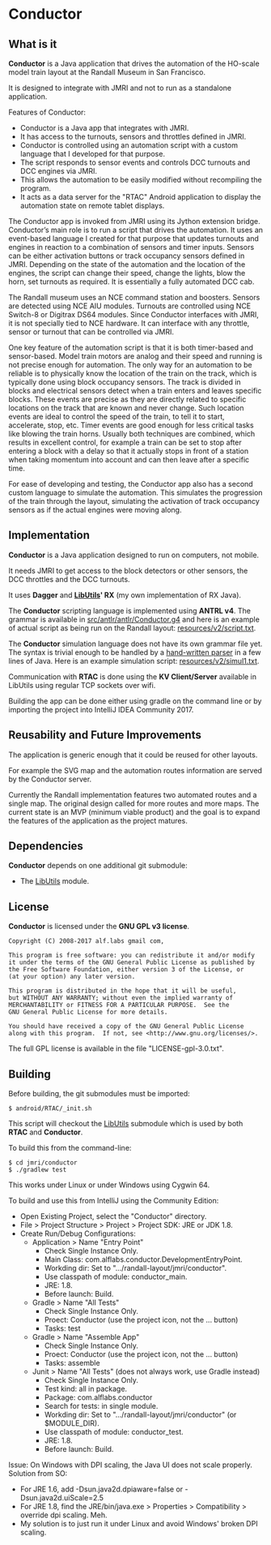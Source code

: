 # Conductor

## What is it

__Conductor__ is a Java application that drives the automation of the
HO-scale model train layout at the Randall Museum in San Francisco.

It is designed to integrate with JMRI and not to run as a standalone application.

Features of Conductor:
 * Conductor is a Java app that integrates with JMRI.
 * It has access to the turnouts, sensors and throttles defined in JMRI.
 * Conductor is controlled using an automation script with a custom
   language that I developed for that purpose.
 * The script responds to sensor events and controls DCC turnouts and DCC
   engines via JMRI.
 * This allows the automation to be easily modified without recompiling
   the program.
 * It acts as a data server for the "RTAC" Android application to display
   the automation state on remote tablet displays.

The Conductor app is invoked from JMRI using its Jython extension bridge.
Conductor’s main role is to run a script that drives the automation.
It uses an event-based language I created for that purpose that updates
turnouts and engines in reaction to a combination of sensors and timer
inputs. Sensors can be either activation buttons or track occupancy
sensors defined in JMRI. Depending on the state of the automation and
the location of the engines, the script can change their speed, change
the lights, blow the horn, set turnouts as required. It is essentially
a fully automated DCC cab.

The Randall museum uses an NCE command station and boosters. Sensors are
detected using NCE AIU modules. Turnouts are controlled using NCE Switch-8
or Digitrax DS64 modules. Since Conductor interfaces with JMRI, it is
not specially tied to NCE hardware. It can interface with any throttle,
sensor or turnout that can be controlled via JMRI.

One key feature of the automation script is that it is both timer-based
and sensor-based. Model train motors are analog and their speed and
running is not precise enough for automation. The only way for an
automation to be reliable is to physically know the location of the
train on the track, which is typically done using block occupancy sensors.
The track is divided in blocks and electrical sensors detect when a
train enters and leaves specific blocks. These events are precise as
they are directly related to specific locations on the track that are
known and never change. Such location events are ideal to control the
speed of the train, to tell it to start, accelerate, stop, etc.
Timer events are good enough for less critical tasks like blowing the
train horns. Usually both techniques are combined, which results in
excellent control, for example a train can be set to stop after entering
a block with a delay so that it actually stops in front of a station
when taking momentum into account and can then leave after a specific time.

For ease of developing and testing, the Conductor app also has a second
custom language to simulate the automation. This simulates the progression
of the train through the layout, simulating the activation of track
occupancy sensors as if the actual engines were moving along.

## Implementation

__Conductor__ is a Java application designed to run on computers, not mobile.

It needs JMRI to get access to the block detectors or other sensors, the
DCC throttles and the DCC turnouts.

It uses __Dagger__ and __[LibUtils](https://bitbucket.org/ralfoide/libutils)' RX__ (my own implementation of RX Java).

The __Conductor__ scripting language is implemented using __ANTRL v4__.
The grammar is available in
[src/antlr/antlr/Conductor.g4](https://bitbucket.org/ralfoide/randall-layout/src/HEAD/jmri/conductor/src/antlr/antlr/Conductor.g4)
and here is an example of actual script as being run on the Randall layout:
[resources/v2/script.txt](https://bitbucket.org/ralfoide/randall-layout/src/ed80d43f218daaef0a3e18b08506b630a99da705/jmri/conductor/src/test/resources/v2/script_pa+bl_11.txt).

The __Conductor__ simulation language does not have its own grammar file yet.
The syntax is trivial enough to be handled by a
[hand-written parser](https://bitbucket.org/ralfoide/randall-layout/src/ed80d43f218daaef0a3e18b08506b630a99da705/jmri/conductor/src/main/java/com/alflabs/conductor/simulator/Simulator.java?#Simulator.java-118)
in a few lines of Java.
Here is an example simulation script:
[resources/v2/simul1.txt](https://bitbucket.org/ralfoide/randall-layout/src/ed80d43f218daaef0a3e18b08506b630a99da705/jmri/conductor/src/test/resources/v2/simul1.txt).


Communication with __RTAC__ is done using the __KV Client/Server__
available in LibUtils using regular TCP sockets over wifi.

Building the app can be done either using gradle on the command line or
by importing the project into IntelliJ IDEA Community 2017.


## Reusability and Future Improvements

The application is generic enough that it could be reused for other layouts.

For example the SVG map and the automation routes information are served
by the Conductor server.

Currently the Randall implementation features two automated routes and
a single map. The original design called for more routes and more maps.
The current state is an MVP (minimum viable product) and the goal is to
expand the features of the application as the project matures.


## Dependencies

__Conductor__ depends on one additional git submodule:
 * The [LibUtils](https://bitbucket.org/ralfoide/libutils) module.


## License

__Conductor__ is licensed under the __GNU GPL v3 license__.

    Copyright (C) 2008-2017 alf.labs gmail com,

    This program is free software: you can redistribute it and/or modify
    it under the terms of the GNU General Public License as published by
    the Free Software Foundation, either version 3 of the License, or
    (at your option) any later version.

    This program is distributed in the hope that it will be useful,
    but WITHOUT ANY WARRANTY; without even the implied warranty of
    MERCHANTABILITY or FITNESS FOR A PARTICULAR PURPOSE.  See the
    GNU General Public License for more details.

    You should have received a copy of the GNU General Public License
    along with this program.  If not, see <http://www.gnu.org/licenses/>.

The full GPL license is available in the file "LICENSE-gpl-3.0.txt".


## Building

Before building, the git submodules must be imported:

    $ android/RTAC/_init.sh

This script will checkout the
[LibUtils](https://bitbucket.org/ralfoide/libutils) submodule which
is used by both __RTAC__ and __Conductor__.


To build this from the command-line:

    $ cd jmri/conductor
    $ ./gradlew test

This works under Linux or under Windows using Cygwin 64.

To build and use this from IntelliJ using the Community Edition:

- Open Existing Project, select the "Conductor" directory.
- File > Project Structure > Project > Project SDK: JRE or JDK 1.8.
- Create Run/Debug Configurations:
  - Application > Name "Entry Point"
    - Check Single Instance Only.
    - Main Class: com.alflabs.conductor.DevelopmentEntryPoint.
    - Workding dir: Set to ".../randall-layout/jmri/conductor".
    - Use classpath of module: conductor_main.
    - JRE: 1.8.
    - Before launch: Build.
  - Gradle > Name "All Tests"
    - Check Single Instance Only.
    - Proect: Conductor (use the project icon, not the ... button)
    - Tasks: test
  - Gradle > Name "Assemble App"
    - Check Single Instance Only.
    - Proect: Conductor (use the project icon, not the ... button)
    - Tasks: assemble
  - Junit > Name "All Tests" (does not always work, use Gradle instead)
    - Check Single Instance Only.
    - Test kind: all in package.
    - Package: com.alflabs.conductor
    - Search for tests: in single module.
    - Workding dir: Set to ".../randall-layout/jmri/conductor" (or $MODULE_DIR).
    - Use classpath of module: conductor_test.
    - JRE: 1.8.
    - Before launch: Build.

Issue: On Windows with DPI scaling, the Java UI does not scale properly.
Solution from SO:
- For JRE 1.6, add -Dsun.java2d.dpiaware=false or -Dsun.java2d.uiScale=2.5
- For JRE 1.8, find the JRE/bin/java.exe > Properties > Compatibility > override dpi scaling. Meh.
- My solution is to just run it under Linux and avoid Windows' broken DPI scaling.
